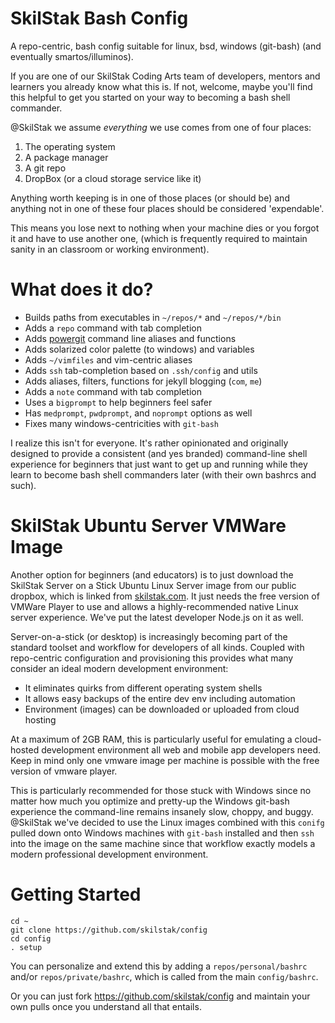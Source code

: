 SkilStak Bash Config
====================

A repo-centric, bash config suitable for linux, bsd, windows
(git-bash) (and eventually smartos/illuminos).

If you are one of our SkilStak Coding Arts team of developers, mentors and
learners you already know what this is. If not, welcome, maybe you'll find
this helpful to get you started on your way to becoming a bash shell
commander.

@SkilStak we assume *everything* we use comes from one of four places:

1. The operating system
2. A package manager
3. A git repo
4. DropBox (or a cloud storage service like it)

Anything worth keeping is in one of those places (or should be) and
anything not in one of these four places should be considered
\'expendable\'.

This means you lose next to nothing when your machine dies or you forgot
it and have to use another one, (which is frequently required to maintain
sanity in an classroom or working environment).

What does it do?
================

* Builds paths from executables in `~/repos/*` and `~/repos/*/bin`
* Adds a `repo` command with tab completion
* Adds [powergit][] command line aliases and functions
* Adds solarized color palette (to windows) and variables
* Adds `~/vimfiles` and vim-centric aliases
* Adds `ssh` tab-completion based on `.ssh/config` and utils 
* Adds aliases, filters, functions for jekyll blogging (`com`, `me`)
* Adds a `note` command with tab completion
* Uses a `bigprompt` to help beginners feel safer
* Has `medprompt`, `pwdprompt`, and `noprompt` options as well
* Fixes many windows-centricities with `git-bash`

I realize this isn't for everyone. It's rather opinionated and originally
designed to provide a consistent (and yes branded) command-line shell
experience for beginners that just want to get up and running while they
learn to become bash shell commanders later (with their own bashrcs
and such).

SkilStak Ubuntu Server VMWare Image
===================================

Another option for beginners (and educators) is to just download the
SkilStak Server on a Stick Ubuntu Linux Server image from our public
dropbox, which is linked from [skilstak.com][]. It just needs the free
version of VMWare Player to use and allows a highly-recommended native
Linux server experience. We've put the latest developer Node.js on it as
well.

Server-on-a-stick (or desktop) is increasingly becoming part of the
standard toolset and workflow for developers of all kinds. Coupled
with repo-centric configuration and provisioning this provides what
many consider an ideal modern development environment:

* It eliminates quirks from different operating system shells
* It allows easy backups of the entire dev env including automation
* Environment (images) can be downloaded or uploaded from cloud hosting

At a maximum of 2GB RAM, this is particularly useful for emulating
a cloud-hosted development environment all web and mobile app
developers need. Keep in mind only one vmware image per machine is
possible with the free version of vmware player.

This is particularly recommended for those stuck with Windows since no
matter how much you optimize and pretty-up the Windows git-bash
experience the command-line remains insanely slow, choppy, and buggy.
@SkilStak we've decided to use the Linux images combined with this
`conifg` pulled down onto Windows machines with `git-bash` installed
and then `ssh` into the image on the same machine since that workflow
exactly models a modern professional development environment.

Getting Started
===============

  ```
  cd ~
  git clone https://github.com/skilstak/config
  cd config
  . setup

  ```

You can personalize and extend this by adding a `repos/personal/bashrc`
and/or `repos/private/bashrc`, which is called from the main
`config/bashrc`.

Or you can just fork https://github.com/skilstak/config and maintain
your own pulls once you understand all that entails.

[powergit]: http://github.com/skilstak/powergit
[skilstak.com]: http://skilstak.com
